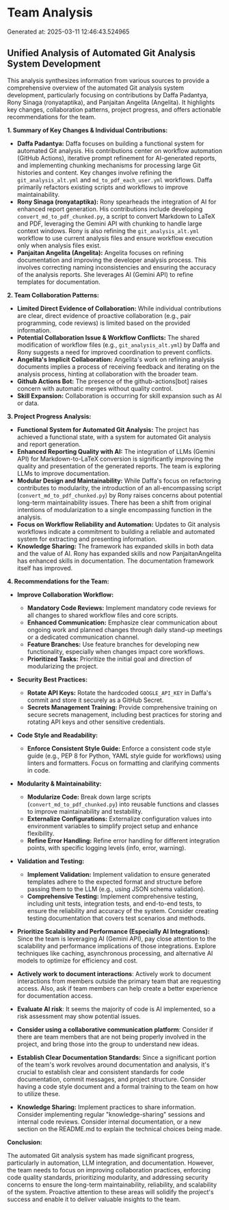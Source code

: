 # Team Analysis
Generated at: 2025-03-11 12:46:43.524965

## Unified Analysis of Automated Git Analysis System Development

This analysis synthesizes information from various sources to provide a comprehensive overview of the automated Git analysis system development, particularly focusing on contributions by Daffa Padantya, Rony Sinaga (ronyataptika), and Panjaitan Angelita (Angelita). It highlights key changes, collaboration patterns, project progress, and offers actionable recommendations for the team.

**1. Summary of Key Changes & Individual Contributions:**

*   **Daffa Padantya:** Daffa focuses on building a functional system for automated Git analysis. His contributions center on workflow automation (GitHub Actions), iterative prompt refinement for AI-generated reports, and implementing chunking mechanisms for processing large Git histories and content. Key changes involve refining the `git_analysis_alt.yml` and `md_to_pdf_each_user.yml` workflows. Daffa primarily refactors existing scripts and workflows to improve maintainability.
*   **Rony Sinaga (ronyataptika):** Rony spearheads the integration of AI for enhanced report generation. His contributions include developing `convert_md_to_pdf_chunked.py`, a script to convert Markdown to LaTeX and PDF, leveraging the Gemini API with chunking to handle large context windows. Rony is also refining the `git_analysis_alt.yml` workflow to use current analysis files and ensure workflow execution only when analysis files exist.
*   **Panjaitan Angelita (Angelita):** Angelita focuses on refining documentation and improving the developer analysis process. This involves correcting naming inconsistencies and ensuring the accuracy of the analysis reports. She leverages AI (Gemini API) to refine templates for documentation.

**2. Team Collaboration Patterns:**

*   **Limited Direct Evidence of Collaboration:** While individual contributions are clear, direct evidence of proactive collaboration (e.g., pair programming, code reviews) is limited based on the provided information.
*   **Potential Collaboration Issue & Workflow Conflicts:** The shared modification of workflow files (e.g., `git_analysis_alt.yml`) by Daffa and Rony suggests a need for improved coordination to prevent conflicts.
*   **Angelita's Implicit Collaboration:** Angelita's work on refining analysis documents implies a process of receiving feedback and iterating on the analysis process, hinting at collaboration with the broader team.
*   **Github Actions Bot:** The presence of the github-actions[bot] raises concern with automatic merges without quality control.
*   **Skill Expansion:** Collaboration is occurring for skill expansion such as AI or data.

**3. Project Progress Analysis:**

*   **Functional System for Automated Git Analysis:** The project has achieved a functional state, with a system for automated Git analysis and report generation.
*   **Enhanced Reporting Quality with AI:** The integration of LLMs (Gemini API) for Markdown-to-LaTeX conversion is significantly improving the quality and presentation of the generated reports.  The team is exploring LLMs to improve documentation.
*   **Modular Design and Maintainability:** While Daffa's focus on refactoring contributes to modularity, the introduction of an all-encompassing script (`convert_md_to_pdf_chunked.py`) by Rony raises concerns about potential long-term maintainability issues. There has been a shift from original intentions of modularization to a single encompassing function in the analysis.
*   **Focus on Workflow Reliability and Automation:** Updates to Git analysis workflows indicate a commitment to building a reliable and automated system for extracting and presenting information.
*   **Knowledge Sharing:** The framework has expanded skills in both data and the value of AI. Rony has expanded skills and now PanjaitanAngelita has enhanced skills in documentation. The documentation framework itself has improved.

**4. Recommendations for the Team:**

*   **Improve Collaboration Workflow:**
    *   **Mandatory Code Reviews:** Implement mandatory code reviews for all changes to shared workflow files and core scripts.
    *   **Enhanced Communication:** Emphasize clear communication about ongoing work and planned changes through daily stand-up meetings or a dedicated communication channel.
    *   **Feature Branches:** Use feature branches for developing new functionality, especially when changes impact core workflows.
    *   **Prioritized Tasks:** Prioritize the initial goal and direction of modularizing the project.
*   **Security Best Practices:**
    *   **Rotate API Keys:** Rotate the hardcoded `GOOGLE_API_KEY` in Daffa's commit and store it securely as a GitHub Secret.
    *   **Secrets Management Training:** Provide comprehensive training on secure secrets management, including best practices for storing and rotating API keys and other sensitive credentials.
*   **Code Style and Readability:**
    *   **Enforce Consistent Style Guide:** Enforce a consistent code style guide (e.g., PEP 8 for Python, YAML style guide for workflows) using linters and formatters. Focus on formatting and clarifying comments in code.
*   **Modularity & Maintainability:**
    *   **Modularize Code:**  Break down large scripts (`convert_md_to_pdf_chunked.py`) into reusable functions and classes to improve maintainability and testability.
    *   **Externalize Configurations:** Externalize configuration values into environment variables to simplify project setup and enhance flexibility.
    *   **Refine Error Handling:** Refine error handling for different integration points, with specific logging levels (info, error, warning).
*   **Validation and Testing:**
    *   **Implement Validation:** Implement validation to ensure generated templates adhere to the expected format and structure before passing them to the LLM (e.g., using JSON schema validation).
    *   **Comprehensive Testing:** Implement comprehensive testing, including unit tests, integration tests, and end-to-end tests, to ensure the reliability and accuracy of the system. Consider creating testing documentation that covers test scenarios and methods.
*   **Prioritize Scalability and Performance (Especially AI Integrations):**  Since the team is leveraging AI (Gemini API), pay close attention to the scalability and performance implications of those integrations. Explore techniques like caching, asynchronous processing, and alternative AI models to optimize for efficiency and cost.

*   **Actively work to document interactions**: Actively work to document interactions from members outside the primary team that are requesting access. Also, ask if team members can help create a better experience for documentation access.
*   **Evaluate AI risk**: It seems the majority of code is AI implemented, so a risk assessment may show potential issues.
*    **Consider using a collaborative communication platform**: Consider if there are team members that are not being properly involved in the project, and bring those into the group to understand new ideas.
*    **Establish Clear Documentation Standards:** Since a significant portion of the team's work revolves around documentation and analysis, it's crucial to establish clear and consistent standards for code documentation, commit messages, and project structure. Consider having a code style document and a formal training to the team on how to utilize these.
*   **Knowledge Sharing:** Implement practices to share information. Consider implementing regular "knowledge-sharing" sessions and internal code reviews. Consider internal documentation, or a new section on the README.md to explain the technical choices being made.

**Conclusion:**

The automated Git analysis system has made significant progress, particularly in automation, LLM integration, and documentation. However, the team needs to focus on improving collaboration practices, enforcing code quality standards, prioritizing modularity, and addressing security concerns to ensure the long-term maintainability, reliability, and scalability of the system. Proactive attention to these areas will solidify the project's success and enable it to deliver valuable insights to the team.
